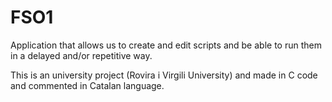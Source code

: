 # FSO1
Application that allows us to create and edit scripts and be able to run them in a delayed and/or repetitive way.

This is an university project (Rovira i Virgili University) and made in C code and commented in Catalan language.
